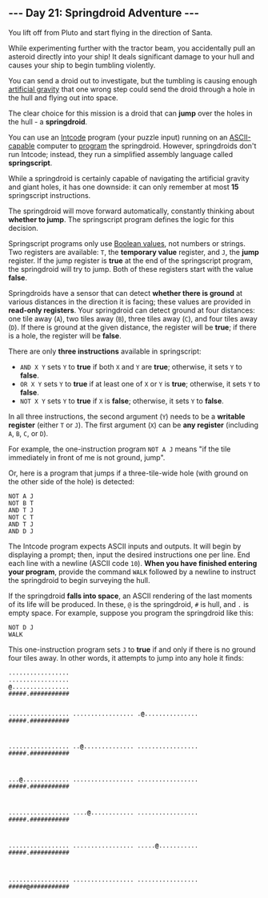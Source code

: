 <article class="day-desc"><h2>--- Day 21: Springdroid Adventure ---</h2><p>You lift off from Pluto and start flying in the direction of Santa.</p>
<p>While experimenting further with the tractor beam, you accidentally pull an asteroid directly into your ship!  It deals significant damage to your hull and causes your ship to begin tumbling violently.</p>
<p>You can send a droid out to investigate, but the tumbling is causing enough <a href="https://en.wikipedia.org/wiki/Artificial_gravity">artificial gravity</a> that one wrong step could send the droid through a hole in the hull and flying out into space.</p>
<p>The clear choice for this mission is a <span title="I picture the Bouncy enemy from Kirby games.">droid</span> that can <b>jump</b> over the holes in the hull - a <b>springdroid</b>.</p>
<p>You can use an <a href="9">Intcode</a> program (your puzzle input) running on an <a href="17">ASCII-capable</a> computer to <a href="https://en.wikipedia.org/wiki/Programmable_read-only_memory">program</a> the springdroid. However, springdroids don't run Intcode; instead, they run a simplified assembly language called <b>springscript</b>.</p>
<p>While a springdroid is certainly capable of navigating the artificial gravity and giant holes, it has one downside: it can only remember at most <b>15</b> springscript instructions.</p>
<p>The springdroid will move forward automatically, constantly thinking about <b>whether to jump</b>.  The springscript program defines the logic for this decision.</p>
<p>Springscript programs only use <a href="https://en.wikipedia.org/wiki/Boolean_data_type">Boolean values</a>, not numbers or strings.  Two registers are available: <code>T</code>, the <b>temporary value</b> register, and <code>J</code>, the <b>jump</b> register.  If the jump register is <b>true</b> at the end of the springscript program, the springdroid will try to jump. Both of these registers start with the value <b>false</b>.</p>
<p>Springdroids have a sensor that can detect <b>whether there is ground</b> at various distances in the direction it is facing; these values are provided in <b>read-only registers</b>.  Your springdroid can detect ground at four distances: one tile away (<code>A</code>), two tiles away (<code>B</code>), three tiles away (<code>C</code>), and four tiles away (<code>D</code>). If there is ground at the given distance, the register will be <b>true</b>; if there is a hole, the register will be <b>false</b>.</p>
<p>There are only <b>three instructions</b> available in springscript:</p>
<ul>
<li><code>AND X Y</code> sets <code>Y</code> to <b>true</b> if both <code>X</code> and <code>Y</code> are <b>true</b>; otherwise, it sets <code>Y</code> to <b>false</b>.</li>
<li><code>OR X Y</code> sets <code>Y</code> to <b>true</b> if at least one of <code>X</code> or <code>Y</code> is <b>true</b>; otherwise, it sets <code>Y</code> to <b>false</b>.</li>
<li><code>NOT X Y</code> sets <code>Y</code> to <b>true</b> if <code>X</code> is <b>false</b>; otherwise, it sets <code>Y</code> to <b>false</b>.</li>
</ul>
<p>In all three instructions, the second argument (<code>Y</code>) needs to be a <b>writable register</b> (either <code>T</code> or <code>J</code>). The first argument (<code>X</code>) can be <b>any register</b> (including <code>A</code>, <code>B</code>, <code>C</code>, or <code>D</code>).</p>
<p>For example, the one-instruction program <code>NOT A J</code> means "if the tile immediately in front of me is not ground, jump".</p>
<p>Or, here is a program that jumps if a three-tile-wide hole (with ground on the other side of the hole) is detected:</p>
<pre><code>NOT A J
NOT B T
AND T J
NOT C T
AND T J
AND D J
</code></pre>
<p>The Intcode program expects ASCII inputs and outputs.  It will begin by displaying a prompt; then, input the desired instructions one per line. End each line with a newline (ASCII code <code>10</code>). <b>When you have finished entering your program</b>, provide the command <code>WALK</code> followed by a newline to instruct the springdroid to begin surveying the hull.</p>
<p>If the springdroid <b>falls into space</b>, an ASCII rendering of the last moments of its life will be produced.  In these, <code>@</code> is the springdroid, <code>#</code> is hull, and <code>.</code> is empty space.  For example, suppose you program the springdroid like this:
</p><pre><code>NOT D J
WALK
</code></pre>
<p>This one-instruction program sets <code>J</code> to <b>true</b> if and only if there is no ground four tiles away.  In other words, it attempts to jump into any hole it finds:</p>
<pre><code>.................
.................
<b>@</b>................
#####.###########

.................
.................
.<b>@</b>...............
#####.###########

.................
..<b>@</b>..............
.................
#####.###########

...<b>@</b>.............
.................
.................
#####.###########

.................
....<b>@</b>............
.................
#####.###########

.................
.................
.....<b>@</b>...........
#####.###########

.................
.................
.................
#####<b>@</b>###########
</code></pre>


</article>

<form method="post" action="21/answer"><input type="hidden" name="level" value="1"></form>